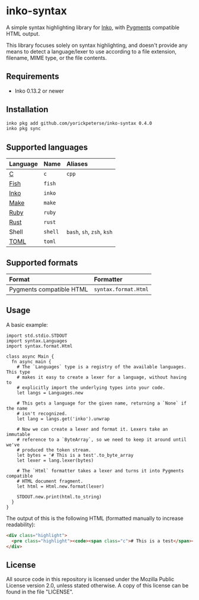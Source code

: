 # inko-syntax

A simple syntax highlighting library for [Inko](https://inko-lang.org), with
[Pygments](https://pygments.org/) compatible HTML output.

This library focuses solely on syntax highlighting, and doesn't provide any
means to detect a language/lexer to use according to a file extension, filename,
MIME type, or the file contents.

## Requirements

- Inko 0.13.2 or newer

## Installation

```bash
inko pkg add github.com/yorickpeterse/inko-syntax 0.4.0
inko pkg sync
```

## Supported languages

| Language                                      | Name      | Aliases
|:----------------------------------------------|:----------|:-------
| [C](https://www.open-std.org/jtc1/sc22/wg14/) | `c`       | `cpp`
| [Fish](https://fishshell.com/)                | `fish`    |
| [Inko](https://inko-lang.org/)                | `inko`    |
| [Make](https://www.gnu.org/software/make/)    | `make`    |
| [Ruby](https://www.ruby-lang.org/en/)         | `ruby`    |
| [Rust](https://www.rust-lang.org/)            | `rust`    |
| Shell                                         | `shell`   | `bash`, `sh`, `zsh`, `ksh`
| [TOML](https://toml.io/)                      | `toml`    |

## Supported formats

| Format                   | Formatter
|:-------------------------|:--------------------
| Pygments compatible HTML | `syntax.format.Html`

## Usage

A basic example:

```inko
import std.stdio.STDOUT
import syntax.Languages
import syntax.format.Html

class async Main {
  fn async main {
    # The `Languages` type is a registry of the available languages. This type
    # makes it easy to create a lexer for a language, without having to
    # explicitly import the underlying types into your code.
    let langs = Languages.new

    # This gets a language for the given name, returning a `None` if the name
    # isn't recognized.
    let lang = langs.get('inko').unwrap

    # Now we can create a lexer and format it. Lexers take an immutable
    # reference to a `ByteArray`, so we need to keep it around until we've
    # produced the token stream.
    let bytes = '# This is a test'.to_byte_array
    let lexer = lang.lexer(bytes)

    # The `Html` formatter takes a lexer and turns it into Pygments compatible
    # HTML document fragment.
    let html = Html.new.format(lexer)

    STDOUT.new.print(html.to_string)
  }
}
```

The output of this is the following HTML (formatted manually to increase
readability):

```html
<div class="highlight">
  <pre class="highlight"><code><span class="c"># This is a test</span></code></pre>
</div>
```

## License

All source code in this repository is licensed under the Mozilla Public License
version 2.0, unless stated otherwise. A copy of this license can be found in the
file "LICENSE".

